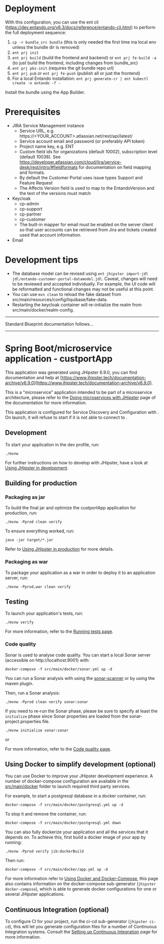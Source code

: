 # Deployment
With this configuration, you can use the ent cli (https://dev.entando.org/v6.3/docs/reference/entando-cli.html) to perform the full deployment sequence:

1. `cp -r bundle_src bundle` (this is only needed the first time ina local env unless the bundle dir is removed)
2. `ent prj init`
3. `ent prj build` (build the frontend and backend) or `ent prj fe-build -a` (to just build the frontend, including changes from bundle_src)
4. `ent prj pbs-init` (requires the git bundle repo url)
5. `ent prj pub` or `ent prj fe-push` (publish all or just the frontend)
6. For a local Entando installation: `ent prj generate-cr | ent kubectl create -n entando -f -`

Install the bundle using the App Builder.

# Prerequisites
* JIRA Service Management instance
  * Service URL, e.g. https://<YOUR_ACCOUNT>.atlassian.net/rest/api/latest/
  * Service account email and password (or preferably API token)
  * Project name key, e.g. ENT
  * Custom field ids for organizations (default 10002), subscription level (default 10038). See https://developer.atlassian.com/cloud/jira/service-desk/rest/intro/#fieldformats for documentation on field mapping and formats.
  * By default the Customer Portal uses issue types Support and Feature Request
  * The Affects Version field is used to map to the EntandoVersion and the text of the versions must match
* Keycloak
  * cp-admin
  * cp-support
  * cp-partner
  * cp-customer
  * The built-in mapper for email must be enabled on the server client so that user accounts can be retrieved from Jira and tickets created used that account information.
* Email 
  
# Development tips
* The database model can be revised using `ent jhipster import-jdl jdl/entando-customer-portal-datamodel.jdl`. Caveat, changes will need to be reviewed and accepted individually. For example, the UI code will be reformatted and functional changes may not be useful at this point.
* You can use `mvn clean` to reload the fake dataset from src/main/resources/config/liquibase/fake-data.
* Restarting the keycloak container will re-initialize the realm from src/main/docker/realm-config.

---
Standard Blueprint documentation follows...

---

# Spring Boot/microservice application - custportApp

This application was generated using JHipster 6.9.0, you can find documentation and help at [https://www.jhipster.tech/documentation-archive/v6.9.0](https://www.jhipster.tech/documentation-archive/v6.9.0).

This is a "microservice" application intended to be part of a microservice architecture, please refer to the [Doing microservices with JHipster][] page of the documentation for more information.

This application is configured for Service Discovery and Configuration with . On launch, it will refuse to start if it is not able to connect to .

## Development

To start your application in the dev profile, run:

    ./mvnw

For further instructions on how to develop with JHipster, have a look at [Using JHipster in development][].

## Building for production

### Packaging as jar

To build the final jar and optimize the custportApp application for production, run:

    ./mvnw -Pprod clean verify

To ensure everything worked, run:

    java -jar target/*.jar

Refer to [Using JHipster in production][] for more details.

### Packaging as war

To package your application as a war in order to deploy it to an application server, run:

    ./mvnw -Pprod,war clean verify

## Testing

To launch your application's tests, run:

    ./mvnw verify

For more information, refer to the [Running tests page][].

### Code quality

Sonar is used to analyse code quality. You can start a local Sonar server (accessible on http://localhost:9001) with:

```
docker-compose -f src/main/docker/sonar.yml up -d
```

You can run a Sonar analysis with using the [sonar-scanner](https://docs.sonarqube.org/display/SCAN/Analyzing+with+SonarQube+Scanner) or by using the maven plugin.

Then, run a Sonar analysis:

```
./mvnw -Pprod clean verify sonar:sonar
```

If you need to re-run the Sonar phase, please be sure to specify at least the `initialize` phase since Sonar properties are loaded from the sonar-project.properties file.

```
./mvnw initialize sonar:sonar
```

or

For more information, refer to the [Code quality page][].

## Using Docker to simplify development (optional)

You can use Docker to improve your JHipster development experience. A number of docker-compose configuration are available in the [src/main/docker](src/main/docker) folder to launch required third party services.

For example, to start a postgresql database in a docker container, run:

    docker-compose -f src/main/docker/postgresql.yml up -d

To stop it and remove the container, run:

    docker-compose -f src/main/docker/postgresql.yml down

You can also fully dockerize your application and all the services that it depends on.
To achieve this, first build a docker image of your app by running:

    ./mvnw -Pprod verify jib:dockerBuild

Then run:

    docker-compose -f src/main/docker/app.yml up -d

For more information refer to [Using Docker and Docker-Compose][], this page also contains information on the docker-compose sub-generator (`jhipster docker-compose`), which is able to generate docker configurations for one or several JHipster applications.

## Continuous Integration (optional)

To configure CI for your project, run the ci-cd sub-generator (`jhipster ci-cd`), this will let you generate configuration files for a number of Continuous Integration systems. Consult the [Setting up Continuous Integration][] page for more information.

[jhipster homepage and latest documentation]: https://www.jhipster.tech
[jhipster 6.9.0 archive]: https://www.jhipster.tech/documentation-archive/v6.9.0
[doing microservices with jhipster]: https://www.jhipster.tech/documentation-archive/v6.9.0/microservices-architecture/
[using jhipster in development]: https://www.jhipster.tech/documentation-archive/v6.9.0/development/
[using docker and docker-compose]: https://www.jhipster.tech/documentation-archive/v6.9.0/docker-compose
[using jhipster in production]: https://www.jhipster.tech/documentation-archive/v6.9.0/production/
[running tests page]: https://www.jhipster.tech/documentation-archive/v6.9.0/running-tests/
[code quality page]: https://www.jhipster.tech/documentation-archive/v6.9.0/code-quality/
[setting up continuous integration]: https://www.jhipster.tech/documentation-archive/v6.9.0/setting-up-ci/
